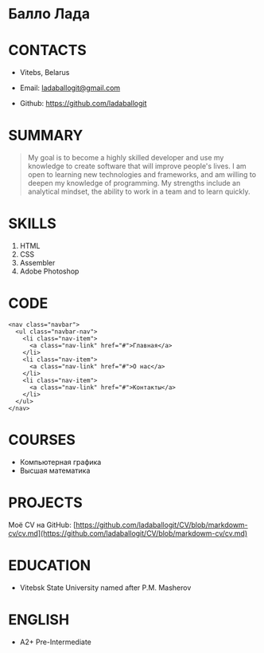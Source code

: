 # Балло Лада
# CONTACTS
- Vitebs, Belarus

- Email: ladaballogit@gmail.com

- Github: https://github.com/ladaballogit

# SUMMARY
> My goal is to become a highly skilled developer and use my knowledge to create software that will improve people's lives. I am open to learning new technologies and frameworks, and am willing to deepen my knowledge of programming. My strengths include an analytical mindset, the ability to work in a team and to learn quickly.
# SKILLS

1. HTML
2. CSS
3. Assembler
4. Adobe Photoshop

# CODE
```
<nav class="navbar">
  <ul class="navbar-nav">
    <li class="nav-item">
      <a class="nav-link" href="#">Главная</a>
    </li>
    <li class="nav-item">
      <a class="nav-link" href="#">О нас</a>
    </li>
    <li class="nav-item">
      <a class="nav-link" href="#">Контакты</a>
    </li>
  </ul>
</nav>

```

# COURSES
+ Компьютерная графика
+ Высшая математика

# PROJECTS

Моё СV на GitHub: [https://github.com/ladaballogit/CV/blob/markdowm-cv/cv.md](https://github.com/ladaballogit/CV/blob/markdowm-cv/cv.md)

# EDUCATION

* Vitebsk State University named after P.M. Masherov

# ENGLISH

* A2+ Pre-Intermediate


